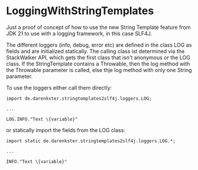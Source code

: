 # LoggingWithStringTemplates

Just a proof of concept of how to use the new String Template feature from JDK 21 to use with a logging framework, in this case SLF4J.

The different loggers (info, debug, error etc) are defined in the class LOG as fields and are initialized statically.
The calling class ist determined via the StackWalker API, which gets the first class that isn't anonymous or the LOG class.
If the StringTemplate contains a Throwable, then the log method with the Throwable parameter is called, else thje log method with only one String parameter.

To use the loggers either call them directly:

```
import de.darenkster.stringtemplates2slf4j.loggers.LOG;

...

LOG.INFO."Text \{variable}"
```
or statically import the fields from the LOG class:
```
import static de.darenkster.stringtemplates2slf4j.loggers.LOG.*;

...

INFO."Text \{variable}"
```
